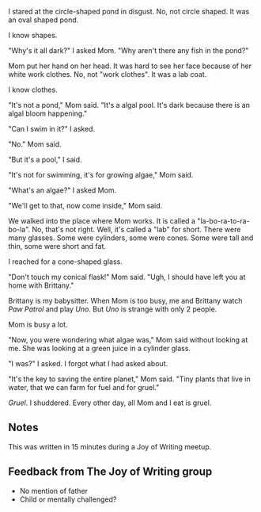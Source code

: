 I stared at the circle-shaped pond in disgust. No, not circle shaped. It was an oval shaped pond.

I know shapes.

"Why's it all dark?" I asked Mom. "Why aren't there any fish in the pond?"

Mom put her hand on her head. It was hard to see her face because of her white work clothes. No, not "work clothes". It was a lab coat.

I know clothes.

"It's not a pond," Mom said. "It's a algal pool. It's dark because there is an algal bloom happening."

"Can I swim in it?" I asked.

"No." Mom said.

"But it's a pool," I said.

"It's not for swimming, it's for growing algae," Mom said.

"What's an algae?" I asked Mom.

"We'll get to that, now come inside," Mom said.

We walked into the place where Mom works. It is called a "la-bo-ra-to-ra-bo-la". No, that's not right. Well, it's called a "lab" for short. There were many glasses. Some were cylinders, some were cones. Some were tall and thin, some were short and fat.

I reached for a cone-shaped glass.

"Don't touch my conical flask!" Mom said. "Ugh, I should have left you at home with Brittany."

Brittany is my babysitter. When Mom is too busy, me and Brittany watch *Paw Patrol* and play *Uno*. But *Uno* is strange with only 2 people.

Mom is busy a lot.

"Now, you were wondering what algae was," Mom said without looking at me. She was looking at a green juice in a cylinder glass.

"I was?" I asked. I forgot what I had asked about.

"It's the key to saving the entire planet," Mom said. "Tiny plants that live in water, that we can farm for fuel and for gruel."

*Gruel*. I shuddered. Every other day, all Mom and I eat is gruel.

## Notes

This was written in 15 minutes during a Joy of Writing meetup.

## Feedback from The Joy of Writing group

+ No mention of father
+ Child or mentally challenged?